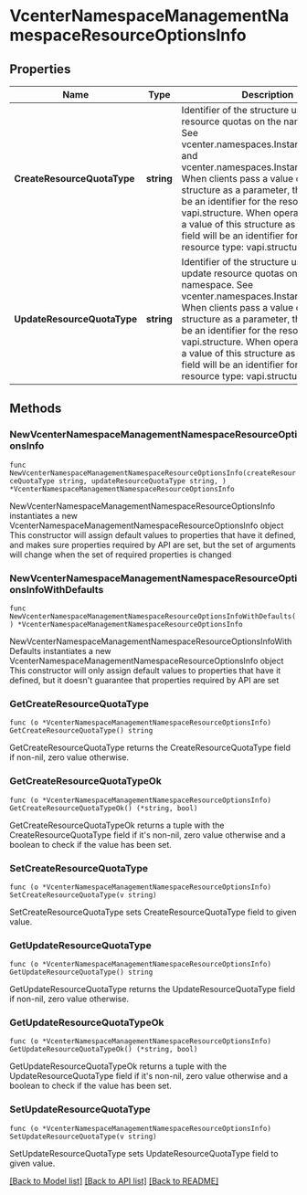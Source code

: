 # VcenterNamespaceManagementNamespaceResourceOptionsInfo

## Properties

Name | Type | Description | Notes
------------ | ------------- | ------------- | -------------
**CreateResourceQuotaType** | **string** | Identifier of the structure used to set resource quotas on the namespace. See vcenter.namespaces.Instances#create and vcenter.namespaces.Instances#set. When clients pass a value of this structure as a parameter, the field must be an identifier for the resource type: vapi.structure. When operations return a value of this structure as a result, the field will be an identifier for the resource type: vapi.structure. | 
**UpdateResourceQuotaType** | **string** | Identifier of the structure used to update resource quotas on the namespace. See vcenter.namespaces.Instances#update. When clients pass a value of this structure as a parameter, the field must be an identifier for the resource type: vapi.structure. When operations return a value of this structure as a result, the field will be an identifier for the resource type: vapi.structure. | 

## Methods

### NewVcenterNamespaceManagementNamespaceResourceOptionsInfo

`func NewVcenterNamespaceManagementNamespaceResourceOptionsInfo(createResourceQuotaType string, updateResourceQuotaType string, ) *VcenterNamespaceManagementNamespaceResourceOptionsInfo`

NewVcenterNamespaceManagementNamespaceResourceOptionsInfo instantiates a new VcenterNamespaceManagementNamespaceResourceOptionsInfo object
This constructor will assign default values to properties that have it defined,
and makes sure properties required by API are set, but the set of arguments
will change when the set of required properties is changed

### NewVcenterNamespaceManagementNamespaceResourceOptionsInfoWithDefaults

`func NewVcenterNamespaceManagementNamespaceResourceOptionsInfoWithDefaults() *VcenterNamespaceManagementNamespaceResourceOptionsInfo`

NewVcenterNamespaceManagementNamespaceResourceOptionsInfoWithDefaults instantiates a new VcenterNamespaceManagementNamespaceResourceOptionsInfo object
This constructor will only assign default values to properties that have it defined,
but it doesn't guarantee that properties required by API are set

### GetCreateResourceQuotaType

`func (o *VcenterNamespaceManagementNamespaceResourceOptionsInfo) GetCreateResourceQuotaType() string`

GetCreateResourceQuotaType returns the CreateResourceQuotaType field if non-nil, zero value otherwise.

### GetCreateResourceQuotaTypeOk

`func (o *VcenterNamespaceManagementNamespaceResourceOptionsInfo) GetCreateResourceQuotaTypeOk() (*string, bool)`

GetCreateResourceQuotaTypeOk returns a tuple with the CreateResourceQuotaType field if it's non-nil, zero value otherwise
and a boolean to check if the value has been set.

### SetCreateResourceQuotaType

`func (o *VcenterNamespaceManagementNamespaceResourceOptionsInfo) SetCreateResourceQuotaType(v string)`

SetCreateResourceQuotaType sets CreateResourceQuotaType field to given value.


### GetUpdateResourceQuotaType

`func (o *VcenterNamespaceManagementNamespaceResourceOptionsInfo) GetUpdateResourceQuotaType() string`

GetUpdateResourceQuotaType returns the UpdateResourceQuotaType field if non-nil, zero value otherwise.

### GetUpdateResourceQuotaTypeOk

`func (o *VcenterNamespaceManagementNamespaceResourceOptionsInfo) GetUpdateResourceQuotaTypeOk() (*string, bool)`

GetUpdateResourceQuotaTypeOk returns a tuple with the UpdateResourceQuotaType field if it's non-nil, zero value otherwise
and a boolean to check if the value has been set.

### SetUpdateResourceQuotaType

`func (o *VcenterNamespaceManagementNamespaceResourceOptionsInfo) SetUpdateResourceQuotaType(v string)`

SetUpdateResourceQuotaType sets UpdateResourceQuotaType field to given value.



[[Back to Model list]](../README.md#documentation-for-models) [[Back to API list]](../README.md#documentation-for-api-endpoints) [[Back to README]](../README.md)


